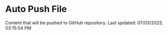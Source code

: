 # Auto Push File

Content that will be pushed to GitHub repository.
Last updated: 07/03/2025, 03:15:54 PM